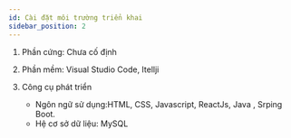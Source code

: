 ```yaml
---
id: Cài đặt môi trường triển khai
sidebar_position: 2
---
```


1. Phần cứng: Chưa cố định

2. Phần mềm: Visual Studio Code, Itellji

3. Công cụ phát triển
   - Ngôn ngữ sử dụng:HTML, CSS, Javascript, ReactJs, Java , Srping Boot.
   - Hệ cơ sở dữ liệu: MySQL 
